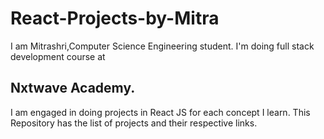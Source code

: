 # React-Projects-by-Mitra

I am Mitrashri,Computer Science Engineering student. I'm doing full stack development course at
## Nxtwave Academy. 
I am engaged in doing projects in React JS for each concept I learn. This Repository has the list of projects and their respective links.
